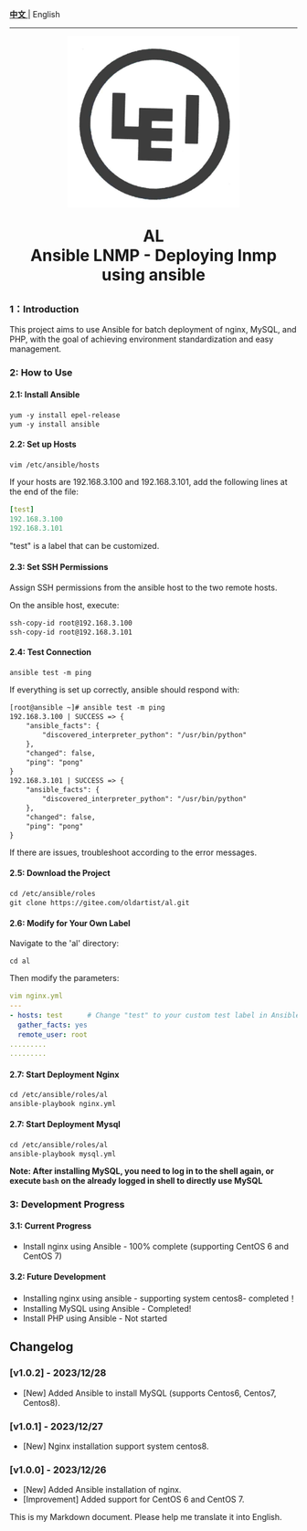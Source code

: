 [**中文** ](README_zh.md) | English

--------

<p align="center">
	<img src="images/lei.jpg" width="300" height="300">
</p>
<h1 align="center" style="margin: 30px 0 30px; font-weight: bold;">AL<br/>Ansible LNMP - Deploying lnmp using ansible</h1>



### 1：Introduction

This project aims to use Ansible for batch deployment of nginx, MySQL, and PHP, with the goal of achieving environment standardization and easy management.

### 2: How to Use

#### 2.1: Install Ansible

```
yum -y install epel-release
yum -y install ansible
```

#### 2.2: Set up Hosts

```
vim /etc/ansible/hosts
```

If your hosts are 192.168.3.100 and 192.168.3.101, add the following lines at the end of the file:

```yaml
[test]
192.168.3.100
192.168.3.101
```

"test" is a label that can be customized.

#### 2.3: Set SSH Permissions

Assign SSH permissions from the ansible host to the two remote hosts.

On the ansible host, execute:

```shell
ssh-copy-id root@192.168.3.100
ssh-copy-id root@192.168.3.101
```

#### 2.4: Test Connection

```
ansible test -m ping
```

If everything is set up correctly, ansible should respond with:

```shell
[root@ansible ~]# ansible test -m ping
192.168.3.100 | SUCCESS => {
    "ansible_facts": {
        "discovered_interpreter_python": "/usr/bin/python"
    }, 
    "changed": false, 
    "ping": "pong"
}
192.168.3.101 | SUCCESS => {
    "ansible_facts": {
        "discovered_interpreter_python": "/usr/bin/python"
    }, 
    "changed": false, 
    "ping": "pong"
}
```

If there are issues, troubleshoot according to the error messages.

#### 2.5: Download the Project

```
cd /etc/ansible/roles
git clone https://gitee.com/oldartist/al.git
```

#### 2.6: Modify for Your Own Label

Navigate to the 'al' directory:

```
cd al
```

Then modify the parameters:

```yaml
vim nginx.yml
---
- hosts: test      # Change "test" to your custom test label in Ansible. If it's all hosts, you can directly use the all tag
  gather_facts: yes
  remote_user: root
.........
.........
```

#### 2.7: Start Deployment Nginx

```
cd /etc/ansible/roles/al
ansible-playbook nginx.yml
```

#### 2.7: Start Deployment Mysql

```
cd /etc/ansible/roles/al
ansible-playbook mysql.yml
```
**Note: After installing MySQL, you need to log in to the shell again, or execute `bash` on the already logged in shell to directly use MySQL**


### 3: Development Progress

#### 3.1: Current Progress

- Install nginx using Ansible - 100% complete (supporting CentOS 6 and CentOS 7)

#### 3.2: Future Development

- Installing nginx using ansible - supporting system centos8- completed！
- Installing MySQL using Ansible - Completed!
- Install PHP using Ansible - Not started





## Changelog
### [v1.0.2] - 2023/12/28

- [New] Added Ansible to install MySQL (supports Centos6, Centos7, Centos8).

### [v1.0.1] - 2023/12/27

- [New] Nginx installation support system centos8.

### [v1.0.0] - 2023/12/26

- [New] Added Ansible installation of nginx.
- [Improvement] Added support for CentOS 6 and CentOS 7.

This is my Markdown document. Please help me translate it into English.
